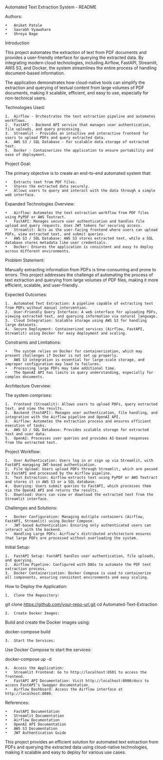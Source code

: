 Automated Text Extraction System - README

Authors:

	•	Aniket Patole
	•	Saurabh Vyawahare
	•	Shreya Bage

Introduction

This project automates the extraction of text from PDF documents and provides a user-friendly interface for querying the extracted data. By integrating modern cloud technologies, including Airflow, FastAPI, Streamlit, AWS S3, and Docker, the system streamlines the entire process of handling document-based information.

The application demonstrates how cloud-native tools can simplify the extraction and querying of textual content from large volumes of PDF documents, making it scalable, efficient, and easy to use, especially for non-technical users.

Technologies Used:

	1.	Airflow - Orchestrates the text extraction pipeline and automates workflows.
	2.	FastAPI - Backend API service that manages user authentication, file uploads, and query processing.
	3.	Streamlit - Provides an intuitive and interactive frontend for users to upload PDFs and query extracted data.
	4.	AWS S3 / SQL Database - For scalable data storage of extracted text.
	5.	Docker - Containerizes the application to ensure portability and ease of deployment.

Project Goal:

The primary objective is to create an end-to-end automated system that:

	•	Extracts text from PDF files.
	•	Stores the extracted data securely.
	•	Allows users to query and interact with the data through a simple web interface.

Expanded Technologies Overview:

	•	Airflow: Automates the text extraction workflow from PDF files using PyPDF or AWS Textract.
	•	FastAPI: Manages secure user authentication and handles file upload and query requests. Uses JWT tokens for securing access.
	•	Streamlit: Acts as the user-facing frontend where users can upload PDFs, view extracted text, and submit queries.
	•	AWS S3 / SQL Database: AWS S3 stores extracted text, while a SQL database stores metadata like user credentials.
	•	Docker: Ensures the application is consistent and easy to deploy across different environments.

Problem Statement:

Manually extracting information from PDFs is time-consuming and prone to errors. This project addresses the challenge of automating the process of text extraction and querying from large volumes of PDF files, making it more efficient, scalable, and user-friendly.

Expected Outcomes:

	1.	Automated Text Extraction: A pipeline capable of extracting text from PDFs without manual intervention.
	2.	User-Friendly Query Interface: A web interface for uploading PDFs, viewing extracted text, and querying information via natural language.
	3.	Cloud Integration: Scalable storage using AWS S3 for handling large datasets.
	4.	Secure Deployment: Containerized services (Airflow, FastAPI, Streamlit) using Docker for easy deployment and scaling.

Constraints and Limitations:

	•	The system relies on Docker for containerization, which may present challenges if Docker is not set up properly.
	•	AWS S3 integration is essential for large-scale storage, and improper configuration may lead to failures.
	•	Processing large PDFs may take additional time.
	•	The OpenAI API has limits in query understanding, especially for complex documents.

Architecture Overview:

The system comprises:

	1.	Frontend (Streamlit): Allows users to upload PDFs, query extracted text, and view the results.
	2.	Backend (FastAPI): Manages user authentication, file handling, and integration with the Airflow pipeline and OpenAI API.
	3.	Airflow: Automates the extraction process and ensures efficient execution of tasks.
	4.	AWS S3 / SQL Database: Provides scalable storage for extracted text and user data.
	5.	OpenAI: Processes user queries and provides AI-based responses from the extracted text.

Project Workflow:

	1.	User Authentication: Users log in or sign up via Streamlit, with FastAPI managing JWT-based authentication.
	2.	File Upload: Users upload PDFs through Streamlit, which are passed to FastAPI and processed by the Airflow pipeline.
	3.	Text Extraction: Airflow extracts text using PyPDF or AWS Textract and stores it in AWS S3 or a SQL database.
	4.	Querying: Users submit queries to FastAPI, which processes them via the OpenAI API and returns the results.
	5.	Download: Users can view or download the extracted text from the Streamlit interface.

Challenges and Solutions:

	•	Docker Configuration: Managing multiple containers (Airflow, FastAPI, Streamlit) using Docker Compose.
	•	JWT-based Authentication: Ensuring only authenticated users can interact with the backend.
	•	Handling Large PDFs: Airflow’s distributed architecture ensures that large PDFs are processed without overloading the system.

Initial Setup:

	1.	FastAPI Setup: FastAPI handles user authentication, file uploads, and querying.
	2.	Airflow Pipeline: Configured with DAGs to automate the PDF text extraction process.
	3.	Docker Containerization: Docker Compose is used to containerize all components, ensuring consistent environments and easy scaling.

How to Deploy the Application:

	1.	Clone the Repository:

git clone https://github.com/your-repo-url.git
cd Automated-Text-Extraction


	2.	Create Docker Images:
Build and create the Docker images using:

docker-compose build


	3.	Start the Services:
Use Docker Compose to start the services:

docker-compose up -d


	4.	Access the Application:
	•	Streamlit Frontend: Go to http://localhost:8501 to access the frontend.
	•	FastAPI API Documentation: Visit http://localhost:8000/docs to access FastAPI’s Swagger documentation.
	•	Airflow Dashboard: Access the Airflow interface at http://localhost:8080.

References:

	•	FastAPI Documentation
	•	Streamlit Documentation
	•	Airflow Documentation
	•	OpenAI API Documentation
	•	AWS S3 Documentation
	•	JWT Authentication Guide

This project provides an efficient solution for automated text extraction from PDFs and querying the extracted data using cloud-native technologies, making it scalable and easy to deploy for various use cases.
